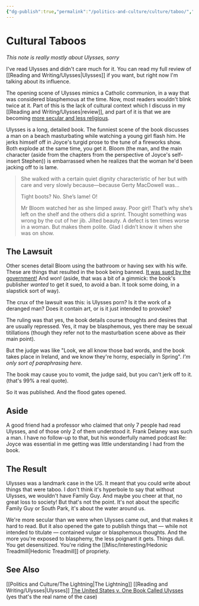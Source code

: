 ```yaml
---
{"dg-publish":true,"permalink":"/politics-and-culture/culture/taboo/","tags":["politics","reading"],"noteIcon":1}
---
```


# Cultural Taboos

*This note is really mostly about Ulysses, sorry*

I've read Ulysses and didn't care much for it. You can read my full review of [[Reading and Writing/Ulysses\|Ulysses]] if you want, but right now I'm talking about its influence.

The opening scene of Ulysses mimics a Catholic communion, in a way that was considered blasphemous at the time. Now, most readers wouldn't blink twice at it. Part of this is the lack of cultural context which I discuss in my [[Reading and Writing/Ulysses\|review]], and part of it is that we are becoming [more secular and less religious](https://www.pewresearch.org/religion/2022/09/13/modeling-the-future-of-religion-in-america/#:~:text=Along%20with%20the%20decline%20in,very%20important%20in%20their%20lives.).

Ulysses is a long, detailed book. The funniest scene of the book discusses a man on a beach masturbating while watching a young girl flash him. He jerks himself off in Joyce's turgid prose to the tune of a fireworks show. Both explode at the same time, you get it. Bloom (the man, and the main character (aside from the chapters from the perspective of Joyce's self-insert Stephen)) is embarrassed when he realizes that the woman he'd been jacking off to is lame.

> She walked with a certain quiet dignity characteristic of her but with care and very slowly because—because Gerty MacDowell was...
> 
> Tight boots? No. She’s lame! O!
> 
> Mr Bloom watched her as she limped away. Poor girl! That’s why she’s left on the shelf and the others did a sprint. Thought something was wrong by the cut of her jib. Jilted beauty. A defect is ten times worse in a woman. But makes them polite. Glad I didn’t know it when she was on show.

## The Lawsuit

Other scenes detail Bloom using the bathroom or having sex with his wife. These are things that resulted in the book being banned. [It was sued by the government!](https://en.wikipedia.org/wiki/United_States_v._One_Book_Called_Ulysses) And won! (aside, that was a bit of a gimmick: the book's publisher *wanted* to get it sued, to avoid a ban. It took some doing, in a slapstick sort of way).

The crux of the lawsuit was this: is Ulysses porn? Is it the work of a deranged man? Does it contain art, or is it just intended to provoke?

The ruling was that yes, the book details course thoughts and desires that are usually repressed. Yes, it may be blasphemous, yes there may be sexual titillations (though they refer not to the masturbation scene above as their main point).

But the judge was like "Look, we all know those bad words, and the book takes place in Ireland, and we know they're horny, especially in Spring". *I'm only sort of paraphrasing here.*

The book may cause you to vomit, the judge said, but you can't jerk off to it. (that's 99% a real quote).

So it was published. And the flood gates opened.

## Aside

A good friend had a professor who claimed that only 7 people had read Ulysses, and of those only 2 of them understood it. Frank Delaney was such a man. I have no follow-up to that, but his wonderfully named podcast Re: Joyce was essential in me getting was little understanding I had from the book. 

## The Result

Ulysses was a landmark case in the US. It meant that you could write about things that were taboo. I don't think it's hyperbole to say that without Ulysses, we wouldn't have Family Guy. And maybe you cheer at that, no great loss to society! But that's not the point. It's not about the specific Family Guy or South Park, it's about the water around us. 

We're more secular than we were when Ulysses came out, and that makes it hard to read. But it also opened the gate to publish things that — while not intended to titulate — contained vulgar or blasphemous thoughts. And the more you're exposed to blasphemy, the less poignant it gets. Things dull. You get desensitized. You're riding the [[Misc/Interesting/Hedonic Treadmill\|Hedonic Treadmill]] of propriety.


## See Also
[[Politics and Culture/The Lightning\|The Lightning]]
[[Reading and Writing/Ulysses\|Ulysses]]
[The United States v. One Book Called Ulysses](https://en.wikipedia.org/wiki/United_States_v._One_Book_Called_Ulysses) (yes that's the real name of the case)